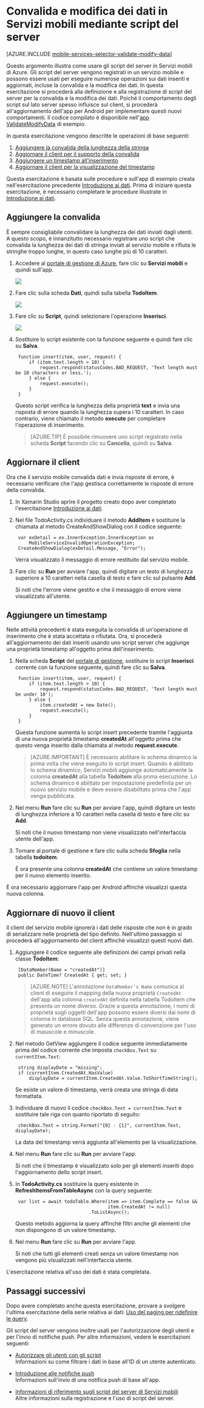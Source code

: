 ﻿<properties 
	pageTitle="Uso degli script del server per convalidare e modificare i dati (Xamarin Android) | Mobile Developer Center" 
	description="Informazioni su come convalidare e modificare i dati inviati tramite script del server dall'app per Xamarin.Android." 
	documentationCenter="xamarin" 
	services="mobile-services" 
	authors="lindydonna" 
	manager="dwrede" 
	editor=""/>

<tags 
	ms.service="mobile-services" 
	ms.workload="mobile" 
	ms.tgt_pltfrm="mobile-xamarin-android" 
	ms.devlang="dotnet" 
	ms.topic="article" 
	ms.date="09/26/2014" 
	ms.author="donnam"/>

# Convalida e modifica dei dati in Servizi mobili mediante script del server

[AZURE.INCLUDE [mobile-services-selector-validate-modify-data](../includes/mobile-services-selector-validate-modify-data.md)]

Questo argomento illustra come usare gli script del server in Servizi mobili di Azure. Gli script del server vengono registrati in un servizio mobile e possono essere usati per eseguire numerose operazioni sui dati inseriti e aggiornati, incluse la convalida e la modifica dei dati. In questa esercitazione si procederà alla definizione e alla registrazione di script del server per la convalida e la modifica dei dati. Poiché il comportamento degli script sul lato server spesso influisce sul client, si procederà all'aggiornamento dell'app per Android per implementare questi nuovi comportamenti. Il codice compilato è disponibile nell'[app ValidateModifyData][GitHub] di esempio.

In questa esercitazione vengono descritte le operazioni di base seguenti:

1. [Aggiungere la convalida della lunghezza della stringa]
2. [Aggiornare il client per il supporto della convalida]
3. [Aggiungere un timestamp all'inserimento]
4. [Aggiornare il client per la visualizzazione del timestamp]

Questa esercitazione è basata sulle procedure e sull'app di esempio creata nell'esercitazione precedente [Introduzione ai dati]. Prima di iniziare questa esercitazione, è necessario completare le procedure illustrate in [Introduzione ai dati].  

## <a name="string-length-validation"></a>Aggiungere la convalida

È sempre consigliabile convalidare la lunghezza dei dati inviati dagli utenti. A questo scopo, è innanzitutto necessario registrare uno script che convalida la lunghezza dei dati di stringa inviati al servizio mobile e rifiuta le stringhe troppo lunghe, in questo caso lunghe più di 10 caratteri.

1. Accedere al [portale di gestione di Azure], fare clic su **Servizi mobili** e quindi sull'app. 

	![][0]

2. Fare clic sulla scheda **Dati**, quindi sulla tabella **TodoItem**.

	![][1]

3. Fare clic su **Script**, quindi selezionare l'operazione **Inserisci**.

	![][2]

4. Sostituire lo script esistente con la funzione seguente e quindi fare clic su **Salva**.

        function insert(item, user, request) {
            if (item.text.length > 10) {
                request.respond(statusCodes.BAD_REQUEST, 'Text length must be 10 characters or less.');
            } else {
                request.execute();
            }
        }

    Questo script verifica la lunghezza della proprietà **text** e invia una risposta di errore quando la lunghezza supera i 10 caratteri. In caso contrario, viene chiamato il metodo **execute** per completare l'operazione di inserimento.

    > [AZURE.TIP] È possibile rimuovere uno script registrato nella scheda **Script** facendo clic su **Cancella**, quindi su **Salva**.

## <a name="update-client-validation"></a>Aggiornare il client

Ora che il servizio mobile convalida dati e invia risposte di errore, è necessario verificare che l'app gestisca correttamente le risposte di errore della convalida.

1. In Xamarin Studio aprire il progetto creato dopo aver completato l'esercitazione [Introduzione ai dati].

2. Nel file TodoActivity.cs individuare il metodo **AddItem** e sostituire la chiamata al metodo CreateAndShowDialog con il codice seguente:

    	var exDetail = ex.InnerException.InnerException as 	
			MobileServiceInvalidOperationException;
    	CreateAndShowDialog(exDetail.Message, "Error");

	Verrà visualizzato il messaggio di errore restituito dal servizio mobile. 

3. Fare clic su **Run** per avviare l'app, quindi digitare un testo di lunghezza superiore a 10 caratteri nella casella di testo e fare clic sul pulsante **Add**.

  	Si noti che l'errore viene gestito e che il messaggio di errore viene visualizzato all'utente.

## <a name="add-timestamp"></a>Aggiungere un timestamp

Nelle attività precedenti è stata eseguita la convalida di un'operazione di inserimento che è stata accettata o rifiutata. Ora, si procederà all'aggiornamento dei dati inseriti usando uno script server che aggiunge una proprietà timestamp all'oggetto prima dell'inserimento.

1. Nella scheda **Script** del [portale di gestione], sostituire lo script **Inserisci** corrente con la funzione seguente, quindi fare clic su **Salva**.

        function insert(item, user, request) {
            if (item.text.length > 10) {
                request.respond(statusCodes.BAD_REQUEST, 'Text length must be under 10');
            } else {
                item.createdAt = new Date();
                request.execute();
            }
        }

    Questa funzione aumenta lo script insert precedente tramite l'aggiunta di una nuova proprietà timestamp **createdAt** all'oggetto prima che questo venga inserito dalla chiamata al metodo **request**.**execute**. 

    > [AZURE.IMPORTANT] È necessario abilitare lo schema dinamico la prima volta che viene eseguito lo script insert. Quando è abilitato lo schema dinamico, Servizi mobili aggiunge automaticamente la colonna **createdAt** alla tabella **TodoItem** alla prima esecuzione. Lo schema dinamico è abilitato per impostazione predefinita per un nuovo servizio mobile e deve essere disabilitato prima che l'app venga pubblicata.

2. Nel menu **Run** fare clic su **Run** per avviare l'app, quindi digitare un testo di lunghezza inferiore a 10 caratteri nella casella di testo e fare clic su **Add**.

   	Si noti che il nuovo timestamp non viene visualizzato nell'interfaccia utente dell'app.

3. Tornare al portale di gestione e fare clic sulla scheda **Sfoglia** nella tabella **todoitem**.
   
   	È ora presente una colonna **createdAt** che contiene un valore timestamp per il nuovo elemento inserito.
  
È ora necessario aggiornare l'app per Android affinché visualizzi questa nuova colonna.

## <a name="update-client-timestamp"></a>Aggiornare di nuovo il client

Il client del servizio mobile ignorerà i dati delle risposte che non è in grado di serializzare nelle proprietà del tipo definito. Nell'ultimo passaggio si procederà all'aggiornamento del client affinché visualizzi questi nuovi dati.

1. Aggiungere il codice seguente alle definizioni dei campi privati nella classe **TodoItem**:

        [DataMember(Name = "createdAt")]
        public DateTime? CreatedAt { get; set; }
  
    > [AZURE.NOTE] L'annotazione `DataMember's Name` comunica al client di eseguire il mapping della nuova proprietà `CreatedAt` dell'app alla colonna `createdAt` definita nella tabella TodoItem che presenta un nome diverso. Grazie a questa annotazione, i nomi di proprietà sugli oggetti dell'app possono essere diversi dai nomi di colonna in database SQL. Senza questa annotazione, viene generato un errore dovuto alle differenze di convenzione per l'uso di maiuscole e minuscole.

2. Nel metodo GetView aggiungere il codice seguente immediatamente prima del codice corrente che imposta <code>checkBox.Text</code> su <code>currentItem.Text</code>:

       	string displayDate = "missing";
       	if (currentItem.CreatedAt.HasValue)
       		displayDate = currentItem.CreatedAt.Value.ToShortTimeString();

   	Se esiste un valore di timestamp, verrà creata una stringa di data formattata. 

3. Individuare di nuovo il codice `checkBox.Text = currentItem.Text` e sostituire tale riga con quanto riportato di seguito:

		checkBox.Text = string.Format("{0} - {1}", currentItem.Text, displayDate);

	La data del timestamp verrà aggiunta all'elemento per la visualizzazione.
	
4. Nel menu **Run** fare clic su **Run** per avviare l'app. 

	Si noti che il timestamp è visualizzato solo per gli elementi inseriti dopo l'aggiornamento dello script insert.

5. In **TodoActivity.cs** sostituire la query esistente in **RefreshItemsFromTableAsync** con la query seguente:

		var list = await todoTable.Where(item => item.Complete == false && 
										 item.CreatedAt != null)
								  .ToListAsync();

	Questo metodo aggiorna la query affinché filtri anche gli elementi che non dispongono di un valore timestamp.
	
6. Nel menu **Run** fare clic su **Run** per avviare l'app.

  	Si noti che tutti gli elementi creati senza un valore timestamp non vengono più visualizzati nell'interfaccia utente.

L'esercitazione relativa all'uso dei dati è stata completata.

## <a name="next-steps"></a>Passaggi successivi

Dopo avere completato anche questa esercitazione, provare a svolgere l'ultima esercitazione della serie relativa ai dati: [Uso del paging per ridefinire le query].

Gli script del server vengono inoltre usati per l'autorizzazione degli utenti e per l'invio di notifiche push. Per altre informazioni, vedere le esercitazioni seguenti:

* [Autorizzare gli utenti con gli script]
  <br/>Informazioni su come filtrare i dati in base all'ID di un utente autenticato.

* [Introduzione alle notifiche push] 
  <br/>Informazioni sull'invio di una notifica push di base all'app.

* [Informazioni di riferimento sugli script del server di Servizi mobili]
  <br/>Altre informazioni sulla registrazione e l'uso di script del server.

<!-- Anchors. -->
[Aggiungere la convalida della lunghezza della stringa]: #string-length-validation
[Aggiornare il client per il supporto della convalida]: #update-client-validation
[Aggiungere un timestamp all'inserimento]: #add-timestamp
[Aggiornare il client per la visualizzazione del timestamp]: #update-client-timestamp
[Passaggi successivi]: #next-steps

<!-- Images. -->
[0]: ./media/partner-xamarin-mobile-services-android-validate-modify-data-server-scripts/mobile-services-selection.png
[1]: ./media/partner-xamarin-mobile-services-android-validate-modify-data-server-scripts/mobile-portal-data-tables.png
[2]: ./media/partner-xamarin-mobile-services-android-validate-modify-data-server-scripts/mobile-insert-script-users.png



<!-- URLs. -->
[Informazioni di riferimento sugli script del server di Servizi mobili]: http://go.microsoft.com/fwlink/?LinkId=262293
[Introduzione a Servizi mobili]: /it-it/develop/mobile/tutorials/get-started-xamarin-android
[Autorizzare gli utenti con gli script]: /it-it/develop/mobile/tutorials/authorize-users-in-scripts-xamarin-android
[Uso del paging per ridefinire le query]: /it-it/develop/mobile/tutorials/add-paging-to-data-xamarin-android
[Introduzione ai dati]: /it-it/develop/mobile/tutorials/get-started-with-data-xamarin-android
[Introduzione all'autenticazione]: /it-it/develop/mobile/tutorials/get-started-with-users-xamarin-android
[Introduzione alle notifiche push]: /it-it/develop/mobile/tutorials/get-started-with-push-xamarin-android

[Portale di gestione]: https://manage.windowsazure.com/
[Portale di gestione di Azure]: https://manage.windowsazure.com/
[GitHub]: http://go.microsoft.com/fwlink/p/?LinkId=331330


<!--HONumber=42-->
